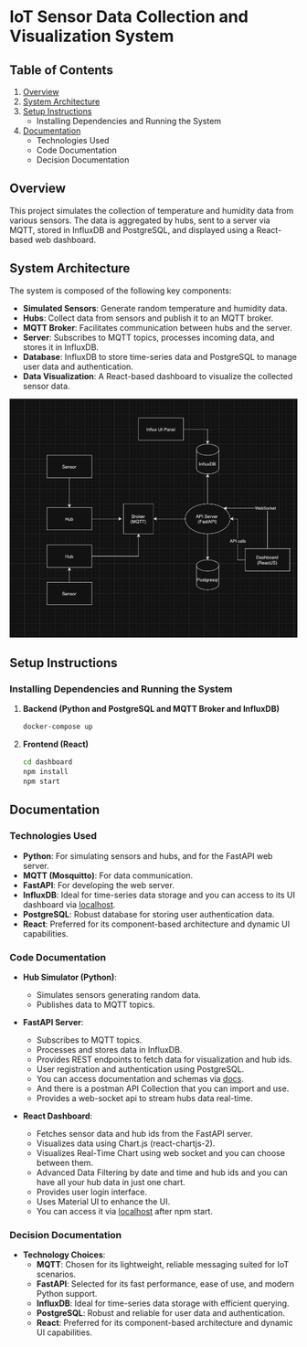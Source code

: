 # IoT Sensor Data Collection and Visualization System

## Table of Contents
1. [Overview](#overview)
2. [System Architecture](#system-architecture)
3. [Setup Instructions](#setup-instructions)
    - Installing Dependencies and Running the System
5. [Documentation](#documentation)
    - Technologies Used
    - Code Documentation
    - Decision Documentation

## Overview

This project simulates the collection of temperature and humidity data from various sensors. The data is aggregated by hubs, sent to a server via MQTT, stored in InfluxDB and PostgreSQL, and displayed using a React-based web dashboard.

## System Architecture

The system is composed of the following key components:
- **Simulated Sensors**: Generate random temperature and humidity data.
- **Hubs**: Collect data from sensors and publish it to an MQTT broker.
- **MQTT Broker**: Facilitates communication between hubs and the server.
- **Server**: Subscribes to MQTT topics, processes incoming data, and stores it in InfluxDB.
- **Database**: InfluxDB to store time-series data and PostgreSQL to manage user data and authentication.
- **Data Visualization**: A React-based dashboard to visualize the collected sensor data.

![The System Design Diagram](system-design.png)

## Setup Instructions

### Installing Dependencies and Running the System

1. **Backend (Python and PostgreSQL and MQTT Broker and InfluxDB)**
    ```sh
    docker-compose up
    ```

2. **Frontend (React)**
    ```sh
    cd dashboard
    npm install
    npm start
    ```

## Documentation

### Technologies Used

- **Python**: For simulating sensors and hubs, and for the FastAPI web server.
- **MQTT (Mosquitto)**: For data communication.
- **FastAPI**: For developing the web server.
- **InfluxDB**: Ideal for time-series data storage and you can access to its UI dashboard via [localhost](http://localhost:8086/).
- **PostgreSQL**: Robust database for storing user authentication data.
- **React**: Preferred for its component-based architecture and dynamic UI capabilities.

### Code Documentation

- **Hub Simulator (Python)**:
    - Simulates sensors generating random data.
    - Publishes data to MQTT topics.

- **FastAPI Server**:
    - Subscribes to MQTT topics.
    - Processes and stores data in InfluxDB.
    - Provides REST endpoints to fetch data for visualization and hub ids.
    - User registration and authentication using PostgreSQL.
    - You can access documentation and schemas via [docs](http://localhost:8000/docs#/).
    - And there is a postman API Collection that you can import and use.
    - Provides a web-socket api to stream hubs data real-time.

- **React Dashboard**:
    - Fetches sensor data and hub ids from the FastAPI server.
    - Visualizes data using Chart.js (react-chartjs-2).
    - Visualizes Real-Time Chart using web socket and you can choose between them.
    - Advanced Data Filtering by date and time and hub ids and you can have all your hub data in just one chart.
    - Provides user login interface.
    - Uses Material UI to enhance the UI.
    - You can access it via [localhost](http://localhost:3000/) after npm start.

### Decision Documentation

- **Technology Choices**:
    - **MQTT**: Chosen for its lightweight, reliable messaging suited for IoT scenarios.
    - **FastAPI**: Selected for its fast performance, ease of use, and modern Python support.
    - **InfluxDB**: Ideal for time-series data storage with efficient querying.
    - **PostgreSQL**: Robust and reliable for user data and authentication.
    - **React**: Preferred for its component-based architecture and dynamic UI capabilities.